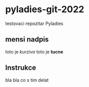 # pyladies-git-2022
testovaci repozitar Pyladies
## mensi nadpis
toto je *kurziva*
toto je **tucne**

## Instrukce
bla bla co s tim delat
